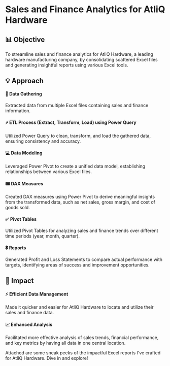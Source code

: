 # Sales and Finance Analytics for AtliQ Hardware

## 📊 Objective
To streamline sales and finance analytics for AtliQ Hardware, a leading hardware manufacturing company, by consolidating scattered Excel files and generating insightful reports using various Excel tools.

## 💡 Approach
#### 📄 Data Gathering
Extracted data from multiple Excel files containing sales and finance information.

#### ⚡ ETL Process (Extract, Transform, Load) using Power Query
Utilized Power Query to clean, transform, and load the gathered data, ensuring consistency and accuracy.

#### 💻 Data Modeling
Leveraged Power Pivot to create a unified data model, establishing relationships between various Excel files.

#### 📟 DAX Measures
Created DAX measures using Power Pivot to derive meaningful insights from the transformed data, such as net sales, gross margin, and cost of goods sold.

#### ✅ Pivot Tables
Utilized Pivot Tables for analyzing sales and finance trends over different time periods (year, month, quarter).<br>

#### 💲 Reports
 Generated Profit and Loss Statements to compare actual performance with targets, identifying areas of success and improvement opportunities.

## 🚀 Impact
#### ⚡ Efficient Data Management
Made it quicker and easier for AtliQ Hardware to locate and utilize their sales and finance data.

#### 📈 Enhanced Analysis
Facilitated more effective analysis of sales trends, financial performance, and key metrics by having all data in one central location.

Attached are some sneak peeks of the impactful Excel reports I've crafted for AtliQ Hardware. Dive in and explore!

